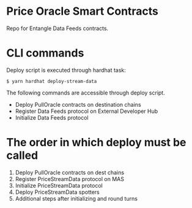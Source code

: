 # Price Oracle Smart Contracts

Repo for Entangle Data Feeds contracts.

# CLI commands

Deploy script is executed through hardhat task:

`$ yarn hardhat deploy-stream-data`

The following commands are accessible through deploy script.

* Deploy PullOracle contracts on destination chains
* Register Data Feeds protocol on External Developer Hub
* Initialize Data Feeds protocol

# The order in which deploy must be called

1. Deploy PullOracle contracts on dest chains
2. Register PriceStreamData protocol on MAS
3. Initialize PriceStreamData protocol
3. Deploy PriceStreamData spotters
3. Additional steps after initializing and round turns
